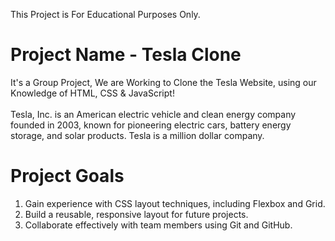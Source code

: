 This Project is For Educational Purposes Only.

# Project Name - Tesla Clone
It's a Group Project, We are Working to Clone the Tesla Website, using our Knowledge of HTML, CSS & JavaScript! 
<br><br> Tesla, Inc. is an American electric vehicle and clean energy company founded in 2003, known for pioneering electric cars, battery energy storage, and solar products. Tesla is a million dollar company. 

# Project Goals

 1. Gain experience with CSS layout techniques, including Flexbox and Grid.
 2. Build a reusable, responsive layout for future projects.
 3. Collaborate effectively with team members using Git and GitHub.
